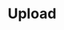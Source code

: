 ---
title: Upload
tags:
icon: upload
svg: '<svg xmlns="http://www.w3.org/2000/svg" width="24" height="24" fill="none" viewBox="0 0 24 24" stroke-width="1.5" stroke-linecap="round" stroke-linejoin="round" stroke="currentColor"><path d="M4 16.004V17a3 3 0 0 0 3 3h10a3 3 0 0 0 3-3v-1m-8-.5v-11M15.5 8 12 4.5 8.5 8"/></svg>'
---